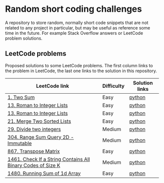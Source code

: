 # Random short coding challenges

A repository to store random, normally short code snippets that are not related to any project in particular, but may be useful as reference some time in the future. For example Stack Overflow answers or LeetCode problem solutions.

## LeetCode problems

Proposed solutions to some LeetCode problems. The first column links to the problem in LeetCode, the last one links to the solution in this repository.

| LeetCode link                                                         | Difficulty | Solution links                               |
| --------------------------------------------------------------------- | ---------- | -------------------------------------------- |
| [1. Two Sum][lc1]                                                     | Easy       | [python](leetcode/two_sum.py)                |
| [13. Roman to Integer Lists][lc13]                                    | Easy       | [python](leetcode/roman_to_integer.py)       |
| [13. Roman to Integer Lists][lc13]                                    | Easy       | [python](leetcode/roman_to_integer.py)       |
| [21. Merge Two Sorted Lists][lc21]                                    | Easy       | [python](leetcode/merge_two_sorted_lists.py) |
| [29. Divide two integers][lc29]                                       | Medium     | [python](leetcode/divide_two_integers.py)    |
| [304. Range Sum Query 2D - Immutable][lc304]                          | Medium     | [python](leetcode/divide_two_integers.py)    |
| [867. Transpose Matrix][lc867]                                        | Easy       | [python](leetcode/transpose-matrix.py)       |
| [1461. Check If a String Contains All Binary Codes of Size K][lc1461] | Medium     | [python](leetcode/has_all_codes.py)          |
| [1480. Running Sum of 1d Array][lc1480]                               | Easy       | [python](leetcode/running_sum.py)            |

[lc1]: https://leetcode.com/problems/two-sum/
[lc13]: https://leetcode.com/problems/roman-to-integer/
[lc21]: https://leetcode.com/problems/merge-two-sorted-lists/
[lc29]: https://leetcode.com/problems/divide-two-integers/
[lc304]: https://leetcode.com/problems/range-sum-query-2d-immutable/
[lc867]: https://leetcode.com/problems/transpose-matrix/
[lc1461]: https://leetcode.com/problems/check-if-a-string-contains-all-binary-codes-of-size-k/
[lc1480]: https://leetcode.com/problems/running-sum-of-1d-array/
